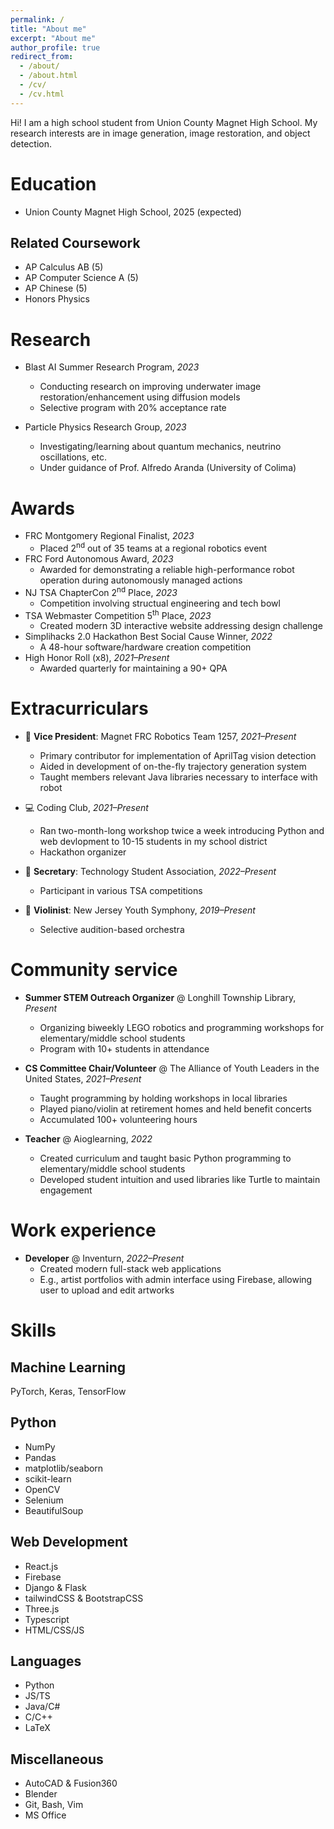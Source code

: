 ```yaml
---
permalink: /
title: "About me"
excerpt: "About me"
author_profile: true
redirect_from: 
  - /about/
  - /about.html
  - /cv/
  - /cv.html
---
```


Hi! I am a high school student from Union County Magnet High School. My research interests are in image generation, image restoration, and object detection.

# Education
* Union County Magnet High School, 2025 (expected)

## Related Coursework
* AP Calculus AB (5)
* AP Computer Science A (5)
* AP Chinese (5)
* Honors Physics

# Research
* Blast AI Summer Research Program, *2023*
  * Conducting research on improving underwater image restoration/enhancement using diffusion models
  * Selective program with 20% acceptance rate

* Particle Physics Research Group, *2023*
  * Investigating/learning about quantum mechanics, neutrino oscillations, etc.
  * Under guidance of Prof. Alfredo Aranda (University of Colima)

# Awards
* FRC Montgomery Regional Finalist, *2023*
  * Placed 2<sup>nd</sup> out of 35 teams at a regional robotics event
* FRC Ford Autonomous Award, *2023*
  * Awarded for demonstrating a reliable high-performance robot operation during autonomously managed actions
* NJ TSA ChapterCon 2<sup>nd</sup> Place, *2023*
  * Competition involving structual engineering and tech bowl
* TSA Webmaster Competition 5<sup>th</sup> Place, *2023*
  * Created modern 3D interactive website addressing design challenge
* Simplihacks 2.0 Hackathon Best Social Cause Winner, *2022*
  * A 48-hour software/hardware creation competition
* High Honor Roll (x8), *2021–Present*
  * Awarded quarterly for maintaining a 90+ QPA

# Extracurriculars
* 🤖 **Vice President**: Magnet FRC Robotics Team 1257, *2021–Present*
  * Primary contributor for implementation of AprilTag vision detection
  * Aided in development of on-the-fly trajectory generation system
  * Taught members relevant Java libraries necessary to interface with robot

* 💻 Coding Club, *2021–Present*
  * Ran two-month-long workshop twice a week introducing Python and web devlopment to 10-15 students in my school district
  * Hackathon organizer
 
* 📐 **Secretary**: Technology Student Association, *2022–Present*
  * Participant in various TSA competitions
 
* 🎻 **Violinist**: New Jersey Youth Symphony, *2019–Present*
  * Selective audition-based orchestra

# Community service
* **Summer STEM Outreach Organizer** @ Longhill Township Library, *Present*
  * Organizing biweekly LEGO robotics and programming workshops for elementary/middle school students
  * Program with 10+ students in attendance
 
* **CS Committee Chair/Volunteer** @ The Alliance of Youth Leaders in the United States, *2021–Present*
  * Taught programming by holding workshops in local libraries
  * Played piano/violin at retirement homes and held benefit concerts
  * Accumulated 100+ volunteering hours
 
* **Teacher** @ Aioglearning, *2022*
  * Created curriculum and taught basic Python programming to elementary/middle school students
  * Developed student intuition and used libraries like Turtle to maintain engagement

# Work experience
* **Developer** @ Inventurn, *2022–Present*
  * Created modern full-stack web applications
  * E.g., artist portfolios with admin interface using Firebase, allowing user to upload and edit artworks

# Skills

## Machine Learning
PyTorch, Keras, TensorFlow

## Python
* NumPy
* Pandas
* matplotlib/seaborn
* scikit-learn
* OpenCV
* Selenium
* BeautifulSoup

## Web Development
* React.js
* Firebase
* Django & Flask
* tailwindCSS & BootstrapCSS
* Three.js
* Typescript
* HTML/CSS/JS

## Languages
* Python
* JS/TS
* Java/C#
* C/C++
* LaTeX

## Miscellaneous
* AutoCAD & Fusion360
* Blender
* Git, Bash, Vim
* MS Office
